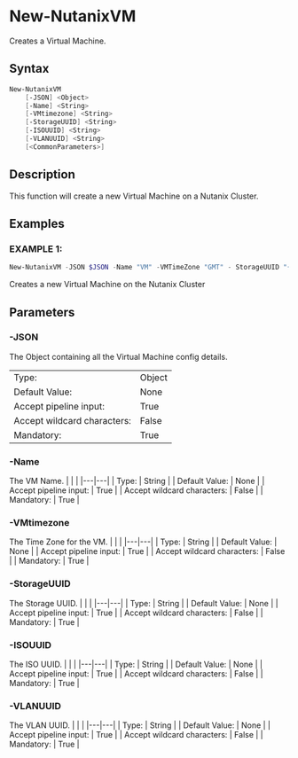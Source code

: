 # New-NutanixVM

Creates a Virtual Machine.

## Syntax

```PowerShell
New-NutanixVM
    [-JSON] <Object>
    [-Name] <String>
    [-VMtimezone] <String>
    [-StorageUUID] <String>
    [-ISOUUID] <String>
    [-VLANUUID] <String>
    [<CommonParameters>]
```

## Description

This function will create a new Virtual Machine on a Nutanix Cluster.

## Examples

### EXAMPLE 1:

```PowerShell
New-NutanixVM -JSON $JSON -Name "VM" -VMTimeZone "GMT" - StorageUUID "{UUID}" -ISOUUID "{UUID}" -VLANUUID "{UUID}"
```

Creates a new Virtual Machine on the Nutanix Cluster

## Parameters

### -JSON

The Object containing all the Virtual Machine config details.

|  | |
|---|---|
| Type:    | Object |
| Default Value: | None |
| Accept pipeline input: | True |
| Accept wildcard characters: | False |
| Mandatory: | True |

### -Name

The VM Name.
|  | |
|---|---|
| Type:    | String |
| Default Value: | None |
| Accept pipeline input: | True |
| Accept wildcard characters: | False |
| Mandatory: | True |

### -VMtimezone

The Time Zone for the VM.
|  | |
|---|---|
| Type:    | String |
| Default Value: | None |
| Accept pipeline input: | True |
| Accept wildcard characters: | False |
| Mandatory: | True |

### -StorageUUID

The Storage UUID.
|  | |
|---|---|
| Type:    | String |
| Default Value: | None |
| Accept pipeline input: | True |
| Accept wildcard characters: | False |
| Mandatory: | True |

### -ISOUUID

The ISO UUID.
|  | |
|---|---|
| Type:    | String |
| Default Value: | None |
| Accept pipeline input: | True |
| Accept wildcard characters: | False |
| Mandatory: | True |

### -VLANUUID

The VLAN UUID.
|  | |
|---|---|
| Type:    | String |
| Default Value: | None |
| Accept pipeline input: | True |
| Accept wildcard characters: | False |
| Mandatory: | True |
